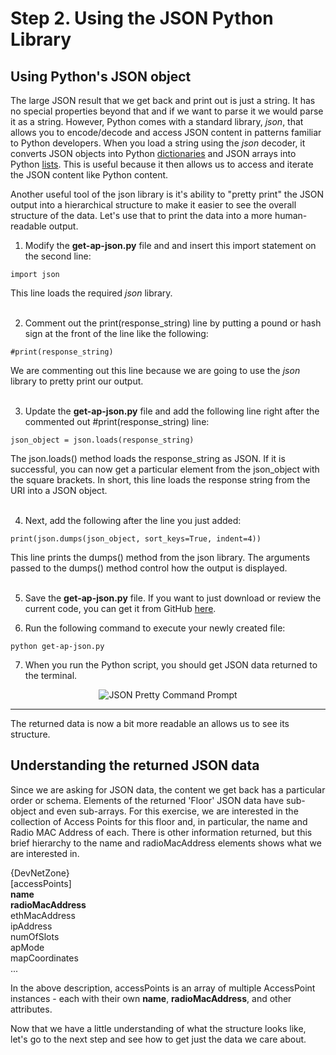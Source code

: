 # Step 2\. Using the JSON Python Library

## Using Python's JSON object

The large JSON result that we get back and print out is just a string. It has no special properties beyond that and if we want to parse it we would parse it as a string. However, Python comes with a standard library, _json_, that allows you to encode/decode and access JSON content in patterns familiar to Python developers. When you load a string using the _json_ decoder, it converts JSON objects into Python [dictionaries](https://docs.python.org/3.4/reference/expressions.html#dictionary-displays "Python Dictionaries") and JSON arrays into Python [lists](https://docs.python.org/3.4/reference/expressions.html#list-displays "Python Lists"). This is useful because it then allows us to access and iterate the JSON content like Python content.

Another useful tool of the json library is it's ability to "pretty print" the JSON output into a hierarchical structure to make it easier to see the overall structure of the data. Let's use that to print the data into a more human-readable output.

1. Modify the **get-ap-json.py** file and and insert this import statement on the second line:

  ```
  import json
  ```

  This line loads the required _json_ library.<br>
  <br>

2. Comment out the print(response_string) line by putting a pound or hash sign at the front of the line like the following:

  ```
  #print(response_string)
  ```

  We are commenting out this line because we are going to use the _json_ library to pretty print our output.<br>
  <br>

3. Update the **get-ap-json.py** file and add the following line right after the commented out #print(response_string) line:

  ```
  json_object = json.loads(response_string)
  ```

  The json.loads() method loads the response_string as JSON. If it is successful, you can now get a particular element from the json_object with the square brackets. In short, this line loads the response string from the URI into a JSON object.<br><br>

4. Next, add the following after the line you just added:

  ```
  print(json.dumps(json_object, sort_keys=True, indent=4))
  ```

  This line prints the dumps() method from the json library. The arguments passed to the dumps() method control how the output is displayed.<br><br>

5. Save the **get-ap-json.py** file. If you want to just download or review the current code, you can get it from GitHub [here](https://github.com/CiscoDevNet/coding-skills-sample-code/blob/master/coding202-parsing-json/get-ap-json-3.py).

6. Run the following command to execute your newly created file:

  ```
  python get-ap-json.py
  ```

7. When you run the Python script, you should get JSON data returned to the terminal.

<div style="text-align:center" markdown="1">
  <img src="/posts/files/coding-202-parsing-json/json-output-pretty.png" alt="JSON Pretty Command Prompt">
</div>

--------------------------------------------------------------------------------

The returned data is now a bit more readable an allows us to see its structure.

## Understanding the returned JSON data

Since we are asking for JSON data, the content we get back has a particular order or schema. Elements of the returned 'Floor' JSON data have sub-object and even sub-arrays. For this exercise, we are interested in the collection of Access Points for this floor and, in particular, the name and Radio MAC Address of each. There is other information returned, but this brief hierarchy to the name and radioMacAddress elements shows what we are interested in.

{DevNetZone}<br>
[accessPoints]<br>
**name**<br>
**radioMacAddress**<br>
ethMacAddress<br>
ipAddress<br>
numOfSlots<br>
apMode<br>
mapCoordinates<br>
...

In the above description, accessPoints is an array of multiple AccessPoint instances - each with their own **name**, **radioMacAddress**, and other attributes.

Now that we have a little understanding of what the structure looks like, let's go to the next step and see how to get just the data we care about.
